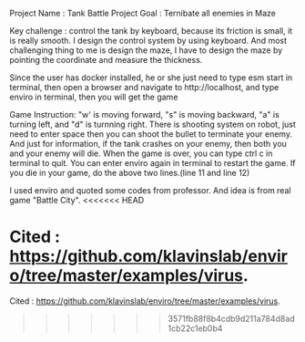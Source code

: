 Project Name : Tank Battle
Project Goal : Ternibate all enemies in Maze

Key challenge : control the tank by keyboard, because its friction is small, it is really smooth. I design the control system by using keyboard. And most challenging thing to me is design the maze, I have to design the maze by pointing the coordinate and measure the thickness.

Since the user has docker installed, he or she just need to type esm start in terminal, then open a browser and navigate to http://localhost, and type enviro in terminal, then you will get the game

Game Instruction:
"w' is moving forward, "s" is moving backward, "a" is turning left, and "d" is turnning right. There is shooting system on robot, just need to enter space then you can shoot the bullet to terminate your enemy.
And just for information, if the tank crashes on your enemy, then both you and your enemy will die.
When the game is over, you can type ctrl c in terminal to quit.
You can enter enviro again in terminal to restart the game.
If you die in your game, do the above two lines.(line 11 and line 12)

I used enviro and quoted some codes from professor. And idea is from real game "Battle City".
<<<<<<< HEAD

Cited : https://github.com/klavinslab/enviro/tree/master/examples/virus.
=======
Cited : https://github.com/klavinslab/enviro/tree/master/examples/virus.
>>>>>>> 3571fb88f8b4cdb9d211a784d8ad1cb22c1eb0b4

